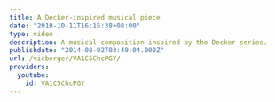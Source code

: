 ```yaml
---
title: A Decker-inspired musical piece
date: "2019-10-11T16:15:38+08:00"
type: video
description: A musical composition inspired by the Decker series.
publishdate: "2014-08-02T03:49:04.000Z"
url: /vicberger/VA1C5ChcPGY/
providers:
  youtube:
    id: VA1C5ChcPGY
---
```

